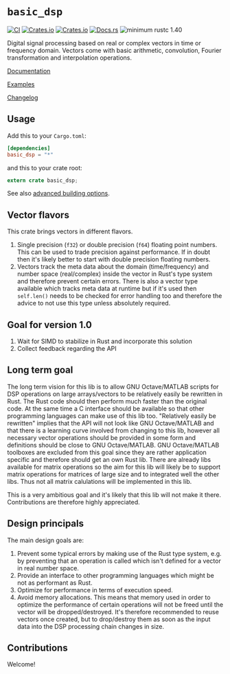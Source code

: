 # `basic_dsp`

[![CI](https://github.com/liebharc/basic_dsp/workflows/Rust/badge.svg?branch=master)](https://github.com/liebharc/basic_dsp/actions)
[![Crates.io](https://img.shields.io/crates/v/basic_dsp.svg)](https://crates.io/crates/basic_dsp)
[![Crates.io](https://img.shields.io/crates/l/basic_dsp.svg)](https://crates.io/crates/basic_dsp)
[![Docs.rs](https://docs.rs/basic_dsp/badge.svg)](https://docs.rs/basic_dsp)
![minimum rustc 1.40](https://img.shields.io/badge/rustc-1.40+-red.svg)

Digital signal processing based on real or complex vectors in time or frequency domain. Vectors come with basic arithmetic, convolution, Fourier transformation and interpolation operations.

[Documentation](https://docs.rs/basic_dsp)

[Examples](https://github.com/liebharc/basic_dsp/blob/master/examples/)

[Changelog](https://github.com/liebharc/basic_dsp/blob/master/Changelog.md)

## Usage

Add this to your `Cargo.toml`:

```toml
[dependencies]
basic_dsp = "*"
```

and this to your crate root:

```rust
extern crate basic_dsp;
```

See also [advanced building options](https://github.com/liebharc/basic_dsp/blob/master/building.md).

## Vector flavors
This crate brings vectors in different flavors.

1. Single precision (`f32`) or double precision (`f64`) floating point numbers. This can be used to trade precision against performance. If in doubt then it's likely better to start with double precision floating numbers.
2. Vectors track the meta data about the domain (time/frequency) and number space (real/complex) inside the vector in Rust's type system and therefore prevent certain errors. There is also a vector type available which tracks meta data at runtime but if it's used then `self.len()` needs to be checked for error handling too and therefore the advice to not use this type unless absolutely required.

## Goal for version 1.0

1. Wait for SIMD to stabilize in Rust and incorporate this solution
2. Collect feedback regarding the API

## Long term goal
The long term vision for this lib is to allow GNU Octave/MATLAB scripts for DSP operations on large arrays/vectors to be relatively easily be rewritten in Rust. The Rust code should then perform much faster than the original code. At the same time a C interface should be available so that other programming languages can make use of this lib too. "Relatively easily be rewritten" implies that the API will not look like GNU Octave/MATLAB and that there is a learning curve involved from changing to this lib, however all necessary vector operations should be provided in some form and definitions should be close to GNU Octave/MATLAB. GNU Octave/MATLAB toolboxes are excluded from this goal since they are rather application specific and therefore should get an own Rust lib. There are already libs available for matrix operations so the aim for this lib will likely be to support matrix operations for matrices of large size and to integrated well the other libs. Thus not all matrix calulations will be implemented in this lib.

This is a very ambitious goal and it's likely that this lib will not make it there. Contributions are therefore highly appreciated.

## Design principals
The main design goals are:

1. Prevent some typical errors by making use of the Rust type system, e.g. by preventing that an operation is called which isn't defined for a vector in real number space.
2. Provide an interface to other programming languages which might be not as performant as Rust.
3. Optimize for performance in terms of execution speed.
4. Avoid memory allocations. This means that memory used in order to optimize the performance of certain operations will not be freed until the vector will be dropped/destroyed. It's therefore recommended to reuse vectors once created, but to drop/destroy them as soon as the input data into the DSP processing chain changes in size.

## Contributions
Welcome!